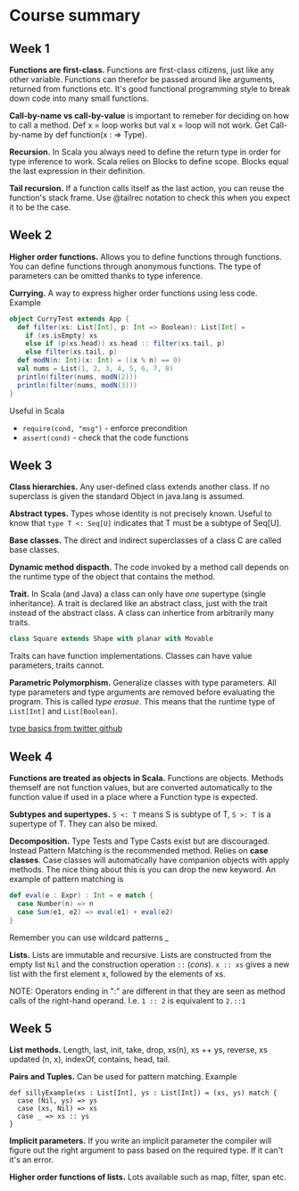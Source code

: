 # Course summary

## Week 1
**Functions are first-class.** Functions are first-class citizens, just like any other variable. 
Functions can therefor be passed around like arguments, returned from functions etc.
It's good functional programming style to break down code into many small functions.

**Call-by-name vs call-by-value** is important to remeber for deciding on how to call a method.
Def x = loop works but val x = loop will not work. Get Call-by-name by def function(x : => Type).

**Recursion.** In Scala you always need to define the return type in order for type inference to work.
Scala relies on Blocks to define scope. Blocks equal the last expression in their definition.

**Tail recursion.** If a function calls itself as the last action, you can reuse the function's stack frame. Use @tailrec notation to check this when you expect it to be the case.

## Week 2
**Higher order functions.** Allows you to define functions through functions. You can define functions through anonymous functions. The type of parameters can be omitted thanks to type inference.

**Currying.** A way to express higher order functions using less code. Example
```Scala
object CurryTest extends App {
  def filter(xs: List[Int], p: Int => Boolean): List[Int] =
    if (xs.isEmpty) xs
    else if (p(xs.head)) xs.head :: filter(xs.tail, p)
    else filter(xs.tail, p)
  def modN(n: Int)(x: Int) = ((x % n) == 0)
  val nums = List(1, 2, 3, 4, 5, 6, 7, 8)
  println(filter(nums, modN(2)))
  println(filter(nums, modN(3)))
}
```
Useful in Scala
* ```require(cond, "msg")``` - enforce precondition
* ```assert(cond)``` - check that the code functions

## Week 3
**Class hierarchies.** Any user-defined class extends another class. If no superclass is given the standard Object in java.lang is assumed.

**Abstract types.** Types whose identity is not precisely known. Useful to know that ```type T <: Seq[U]``` indicates that T must be a subtype of Seq[U].

**Base classes.** The direct and indirect superclasses of a class C are called base classes.

**Dynamic method dispacth.** The code invoked by a method call depends on the runtime type of the object that contains the method.

**Trait.** In Scala (and Java) a class can only have *one* supertype (single inheritance). A trait is declared like an abstract class, just with the trait instead of the abstract class. A class can inhertice from arbitrarily many traits.
```Scala
class Square extends Shape with planar with Movable
```
Traits can have function implementations. Classes can have value parameters, traits cannot.

**Parametric Polymorphism.** Generalize classes with type parameters. All type parameters and type arguments are removed before evaluating the program. This is called *type erasue*. This means that the runtime type of ```List[Int]``` and ```List[Boolean]```.

[type basics from twitter github](https://twitter.github.io/scala_school/type-basics.html)

## Week 4

**Functions are treated as objects in Scala.** Functions are objects. Methods themself are not function values, but are converted automatically to the function value if used in a place where a Function type is expected.

**Subtypes and supertypes.** ```S <: T``` means S is subtype of T, ```S >: T``` is a supertype of T. They can also be mixed.

**Decomposition.** Type Tests and Type Casts exist but are discouraged. Instead Pattern Matching is the recommended method.
Relies on **case classes**. Case classes will automatically have companion objects with apply methods. The nice thing about this is you can drop the new keyword. An example of pattern matching is
```Scala
def eval(e : Expr) : Int = e match {
  case Number(n) => n
  case Sum(e1, e2) => eval(e1) + eval(e2)
}
```
Remember you can use wildcard patterns _

**Lists.** Lists are immutable and recursive. Lists are constructed from the empty list ```Nil``` and the construction operation ```::``` (*cons*). ```x :: xs``` gives a new list with the first element x, followed by the elements of xs.

NOTE: Operators ending in ":" are different in that they are seen as method calls of the right-hand operand.
I.e.  ```1 :: 2``` is equivalent to ```2.::1```

## Week 5

**List methods.** Length, last, init, take, drop, xs(n), xs ++ ys, reverse, xs updated (n, x), indexOf, contains, head, tail.

**Pairs and Tuples.** Can be used for pattern matching. Example
```
def sillyExample(xs : List[Int], ys : List[Int]) = (xs, ys) match {
  case (Nil, ys) => ys
  case (xs, Nil) => xs
  case _ => xs :: ys
}
```
**Implicit parameters.** If you write an implicit parameter the compiler will figure out the right argument to pass based on the required type. If it can't it's an error.

**Higher order functions of lists.** Lots available such as map, filter, span etc.
